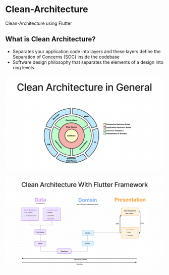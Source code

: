 # Clean-Architecture

Clean-Architecture using Flutter

## What is Clean Architecture?

- Separates your application code into layers and these layers define the Separation of Concerns (SOC) inside the codebase
- Software design philosophy that separates the elements of a design into ring levels.

![alt text](assets/screenshots/ca.png)

![alt text](assets/screenshots/caf.png)
